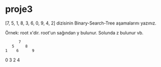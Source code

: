 # proje3
[7, 5, 1, 8, 3, 6, 0, 9, 4, 2] dizisinin Binary-Search-Tree aşamalarını yazınız.

Örnek: root x'dir. root'un sağından y bulunur. Solunda z bulunur vb.

          7 
       5     8
    1    6      9
  0     3
       2       4
       
       
       
